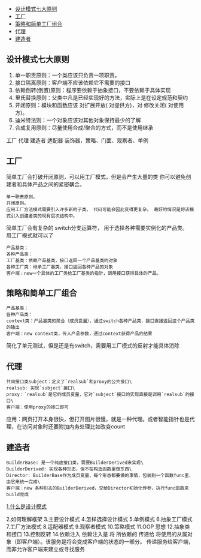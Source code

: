 - [设计模式七大原则](#设计模式七大原则)
- [工厂](#工厂)
- [策略和简单工厂组合](#策略和简单工厂组合)
- [代理](#代理)
- [建造者](#建造者)


## 设计模式七大原则
1) 单一职责原则：一个类应该只负责一项职责。
2) 接口隔离原则：客户端不应该依赖它不需要的接口
3) 依赖倒转(倒置)原则：程序要依赖于抽象接口，不要依赖于具体实现
4) 里氏替换原则：父类中凡是已经实现好的方法，实际上是在设定规范和契约
5) 开闭原则：模块和函数应该 对扩展开放( 对提供方)，对 修改关闭( 对使用方)。
6) 迪米特法则：一个对象应该对其他对象保持最少的了解
7) 合成复用原则：尽量使用合成/聚合的方式，而不是使用继承

工厂 代理 建造者 适配器 装饰器，策略、门面、观察者、单例

## 工厂
简单工厂会打破开闭原则，可以用工厂模式，但是会产生大量的类
你可以避免创建者和具体产品之间的紧密耦合。

    单一职责原则。
    开闭原则。 
    应用工厂方法模式需要引入许多新的子类， 代码可能会因此变得更复杂。 最好的情况是将该模式引入创建者类的现有层次结构中。

简单工厂会有复杂的 switch分支运算符， 用于选择各种需要实例化的产品类。 \
用工厂模式就可以了

    产品基类：
    各种产品类：
    工厂基类：依赖产品基类，接口返回一个产品基类的对象
    各种工厂类：继承工厂基类，接口返回各种产品的对象
    客户端：new一个具体的工厂类给工厂基类的指针，调用接口获得具体的产品。

## 策略和简单工厂组合
    产品基类：
    各种产品类：
    context类：产品基类的聚合（成员变量），通过switch各种产品类，接口直接返回这个产品类的输出
    客户端：new context类，传入产品参数，通过context获得产品的结果
简化了单元测试，但是还是有switch，需要用工厂模式的反射才能具体消除

## 代理
    共同接口类subject：定义了`realsub`和proxy的公共接口\
    realsub: 实现`subject`接口\
    proxy：`realsub`是它的成员变量，它对`subject`接口的实现直接是调用`realsub`的接口\
    客户端：使用proxy的接口即可

应用：网页打开本身很快，但打开图片很慢，就是一种代理。或者智能指针也是代理，在访问对象时还要附加内务处理比如改变count

## 建造者
    BuilderBase: 是一个纯虚接口类，需要BuilderDerived来实现\
    BuilderDerived: 实现各种形态，但不在构造函数里做东西\
    Director: BuilderBase作为成员变量，每个形态都要做的事情，包装到一个函数func里，由它来统一完成\
    客户端：new 各种形态的BuilderDerived，交给Director初始化传参，执行func函数来build完成

[1.什么是设计模式](https://github.com/colinlet/PHP-Interview-QA/blob/master/docs/09.%E8%AE%BE%E8%AE%A1%E6%A8%A1%E5%BC%8F/QA.md)

2.如何理解框架
3.主要设计模式
4.怎样选择设计模式
5.单例模式
6.抽象工厂模式
7.工厂方法模式
8.适配器模式
9.观察者模式
10.策略模式
11.OOP 思想
12.抽象类和接口
13.控制反转
14.依赖注入
依赖注入是 将 所依赖的 传递给 将使用的从属对象（即客户端）。该服务是将会变成客户端的状态的一部分。 传递服务给客户端，而非允许客户端来建立或寻找服务
